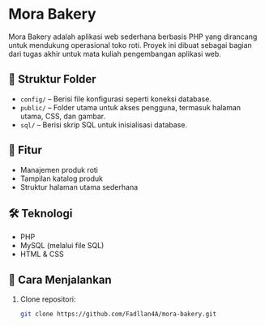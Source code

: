 # Mora Bakery

Mora Bakery adalah aplikasi web sederhana berbasis PHP yang dirancang untuk mendukung operasional toko roti. Proyek ini dibuat sebagai bagian dari tugas akhir untuk mata kuliah pengembangan aplikasi web.

## 📁 Struktur Folder

- `config/` – Berisi file konfigurasi seperti koneksi database.
- `public/` – Folder utama untuk akses pengguna, termasuk halaman utama, CSS, dan gambar.
- `sql/` – Berisi skrip SQL untuk inisialisasi database.

## 🚀 Fitur

- Manajemen produk roti
- Tampilan katalog produk
- Struktur halaman utama sederhana

## 🛠️ Teknologi

- PHP
- MySQL (melalui file SQL)
- HTML & CSS

## 📌 Cara Menjalankan

1. Clone repositori:
   ```bash
   git clone https://github.com/Fadllan4A/mora-bakery.git
